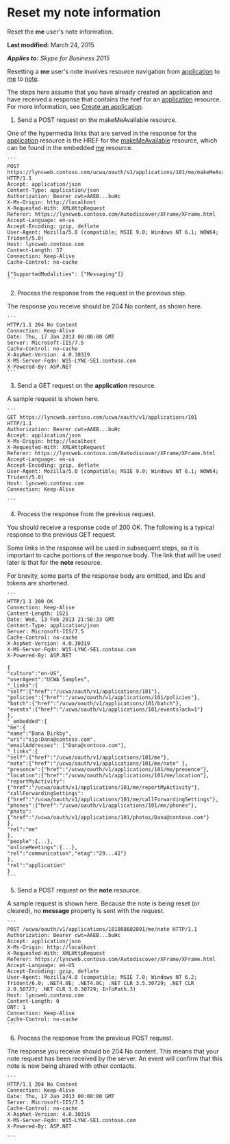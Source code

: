 
# Reset my note information
Reset the **me** user's note information.

 **Last modified:** March 24, 2015

 _**Applies to:** Skype for Business 2015_

Resetting a **me** user's note involves resource navigation from [application](application_ref.md) to [me](me_ref.md) to [note](note_ref.md). 

The steps here assume that you have already created an application and have received a response that contains the href for an [application](application_ref.md) resource. For more information, see [Create an application](CreateAnApplication.md).

1. Send a POST request on the makeMeAvailable resource. 
 
 One of the hypermedia links that are served in the response for the [application](application_ref.md) resource is the HREF for the [makeMeAvailable](makeMeAvailable_ref.md) resource, which can be found in the embedded [me](me_ref.md) resource.
 
    ```
    POST https://lyncweb.contoso.com/ucwa/oauth/v1/applications/101/me/makeMeAvailable HTTP/1.1
    Accept: application/json
    Content-Type: application/json
    Authorization: Bearer cwt=AAEB...buHc
    X-Ms-Origin: http://localhost
    X-Requested-With: XMLHttpRequest
    Referer: https://lyncweb.contoso.com/Autodiscover/XFrame/XFrame.html
    Accept-Language: en-us
    Accept-Encoding: gzip, deflate
    User-Agent: Mozilla/5.0 (compatible; MSIE 9.0; Windows NT 6.1; WOW64; Trident/5.0)
    Host: lyncweb.contoso.com
    Content-Length: 37
    Connection: Keep-Alive
    Cache-Control: no-cache

    {"SupportedModalities": ["Messaging"]}
    ```

2. Process the response from the request in the previous step.
 
 The response you receive should be 204 No content, as shown here. 
 
    ```
    HTTP/1.1 204 No Content
    Connection: Keep-Alive
    Date: Thu, 17 Jan 2013 00:00:00 GMT
    Server: Microsoft-IIS/7.5
    Cache-Control: no-cache
    X-AspNet-Version: 4.0.30319
    X-MS-Server-Fqdn: W15-LYNC-SE1.contoso.com
    X-Powered-By: ASP.NET
    ```

3. Send a GET request on the **application** resource.
 
 A sample request is shown here.
 
    ```
    GET https://lyncweb.contoso.com/ucwa/oauth/v1/applications/101 HTTP/1.1
    Authorization: Bearer cwt=AAEB...buHc
    Accept: application/json
    X-Ms-Origin: http://localhost
    X-Requested-With: XMLHttpRequest
    Referer: https://lyncweb.contoso.com/Autodiscover/XFrame/XFrame.html
    Accept-Language: en-us
    Accept-Encoding: gzip, deflate
    User-Agent: Mozilla/5.0 (compatible; MSIE 9.0; Windows NT 6.1; WOW64; Trident/5.0)
    Host: lyncweb.contoso.com
    Connection: Keep-Alive

    ```

4. Process the response from the previous request.
 
 You should receive a response code of 200 OK. The following is a typical response to the previous GET request.
 
 Some links in the response will be used in subsequent steps, so it is important to cache portions of the response body. The link that will be used later is that for the **note** resource.
 
 For brevity, some parts of the response body are omitted, and IDs and tokens are shortened.
 
    ```
    HTTP/1.1 200 OK
    Connection: Keep-Alive
    Content-Length: 1621
    Date: Wed, 13 Feb 2013 21:56:33 GMT
    Content-Type: application/json
    Server: Microsoft-IIS/7.5
    Cache-Control: no-cache
    X-AspNet-Version: 4.0.30319
    X-MS-Server-Fqdn: W15-LYNC-SE1.contoso.com
    X-Powered-By: ASP.NET

    {
    "culture":"en-US",
    "userAgent":"UCWA Samples",
    "_links":{
    "self":{"href":"/ucwa/oauth/v1/applications/101"},
    "policies":{"href":"/ucwa/oauth/v1/applications/101/policies"},
    "batch":{"href":"/ucwa/oauth/v1/applications/101/batch"},
    "events":{"href":"/ucwa/oauth/v1/applications/101/events?ack=1"}
    },
    "_embedded":{
    "me":{
    "name":"Dana Birkby",
    "uri":"sip:Dana@contoso.com",
    "emailAddresses": ["Dana@contoso.com"],
    "_links":{
    "self":{"href":"/ucwa/oauth/v1/applications/101/me"},
    "note":{"href":"/ucwa/oauth/v1/applications/101/me/note" },
    "presence":{"href":"/ucwa/oauth/v1/applications/101/me/presence"},
    "location":{"href":"/ucwa/oauth/v1/applications/101/me/location"},
    "reportMyActivity":{"href":"/ucwa/oauth/v1/applications/101/me/reportMyActivity"},
    "callForwardingSettings":{"href":"/ucwa/oauth/v1/applications/101/me/callForwardingSettings"},
    "phones":{"href":"/ucwa/oauth/v1/applications/101/me/phones"},
    "photo":{"href":"/ucwa/oauth/v1/applications/101/photos/Dana@contoso.com"}
    },
    "rel":"me"
    },
    "people":{...},
    "onlineMeetings":{...},
    "rel":"communication","etag":"29...41"}
    },
    "rel":"application"
    }
    ```

5. Send a POST request on the **note** resource.
 
 A sample request is shown here. Because the note is being reset (or cleared), no **message** property is sent with the request.
 
    ```
    POST /ucwa/oauth/v1/applications/101808602891/me/note HTTP/1.1
    Authorization: Bearer cwt=AAEB...buHc
    Accept: application/json
    X-Ms-Origin: http://localhost
    X-Requested-With: XMLHttpRequest
    Referer: https://lyncweb.contoso.com/Autodiscover/XFrame/XFrame.html
    Accept-Language: en-US
    Accept-Encoding: gzip, deflate
    User-Agent: Mozilla/4.0 (compatible; MSIE 7.0; Windows NT 6.2; Trident/6.0; .NET4.0E; .NET4.0C; .NET CLR 3.5.30729; .NET CLR 2.0.50727; .NET CLR 3.0.30729; InfoPath.3)
    Host: lyncweb.contoso.com
    Content-Length: 0
    DNT: 1
    Connection: Keep-Alive
    Cache-Control: no-cache
    ```

6. Process the response from the previous POST request.
 
 The response you receive should be 204 No content. This means that your note request has been received by the server. An event will confirm that this note is now being shared with other contacts.
 
    ```
    HTTP/1.1 204 No Content
    Connection: Keep-Alive
    Date: Thu, 17 Jan 2013 00:00:00 GMT
    Server: Microsoft-IIS/7.5
    Cache-Control: no-cache
    X-AspNet-Version: 4.0.30319
    X-MS-Server-Fqdn: W15-LYNC-SE1.contoso.com
    X-Powered-By: ASP.NET

    ```

